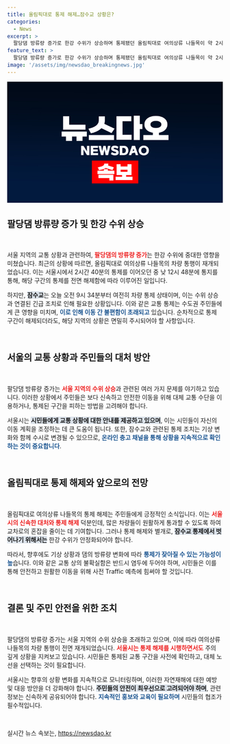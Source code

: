 ```yaml
---
title: 올림픽대로 통제 해제…잠수교 상황은?
categories:
  - News
excerpt: >
  팔당댐 방류량 증가로 한강 수위가 상승하며 통제됐던 올림픽대로 여의상류 나들목이 약 2시간 40분 만에 차량 통행을 재개했습니다! 그러나 잠수교는 여전히 차량 통제가 진행 중입니다. 지금 확인하세요!
feature_text: >
  팔당댐 방류량 증가로 한강 수위가 상승하며 통제됐던 올림픽대로 여의상류 나들목이 약 2시간 40분 만에 차량 통행을 재개했습니다! 그러나 잠수교는 여전히 차량 통제가 진행 중입니다. 지금 확인하세요!
image: '/assets/img/newsdao_breakingnews.jpg'
---
```


<p><img src="/assets/img/newsdao_breakingnews.jpg" alt="implanttips 속보" /></p>

<h2 data-ke-size="size26">팔당댐 방류량 증가 및 한강 수위 상승</h2>

<p data-ke-size="size16">&nbsp;</p>

<p>서울 지역의 교통 상황과 관련하여, <b><span style="color: #ee2323;">팔당댐의 방류량 증가</span></b>는 한강 수위에 중대한 영향을 미쳤습니다. 최근의 상황에 따르면, 올림픽대로 여의상류 나들목의 차량 통행이 재개되었습니다. 이는 서울시에서 2시간 40분의 통제를 이어오던 중 낮 12시 48분에 통지를 통해, 해당 구간의 통제를 전면 해제함에 따라 이루어진 일입니다. </p>

<p>하지만, <b><span style="background-color: #21538527;">잠수교</span></b>는 오늘 오전 9시 34분부터 여전히 차량 통제 상태이며, 이는 수위 상승과 연결된 긴급 조치로 인해 필요한 상황입니다. 이와 같은 교통 통제는 수도권 주민들에게 큰 영향을 미치며, <b><span style="color: #1a5490;">이로 인해 이동 간 불편함이 초래되고</span></b> 있습니다. 순차적으로 통제 구간이 해제되더라도, 해당 지역의 상황은 면밀히 주시되어야 할 사항입니다.</p>

<p data-ke-size="size16">&nbsp;</p>

<h2 data-ke-size="size26">서울의 교통 상황과 주민들의 대처 방안</h2>

<p data-ke-size="size16">&nbsp;</p>

<p>팔당댐 방류량 증가는 <b><span style="color: #ee2323;">서울 지역의 수위 상승</span></b>과 관련된 여러 가지 문제를 야기하고 있습니다. 이러한 상황에서 주민들은 보다 신속하고 안전한 이동을 위해 대체 교통 수단을 이용하거나, 통제된 구간을 피하는 방법을 고려해야 합니다. </p>

<p>서울시는 <b><span style="background-color: #21538527;">시민들에게 교통 상황에 대한 안내를 제공하고 있으며</span></b>, 이는 시민들이 자신의 이동 계획을 조정하는 데 큰 도움이 됩니다. 또한, 잠수교와 관련된 통제 조치는 기상 변화와 함께 수시로 변경될 수 있으므로, <b><span style="color: #1a5490;">온라인 충고 채널을 통해 상황을 지속적으로 확인하는 것이 중요합니다</span></b>.</p>

<p data-ke-size="size16">&nbsp;</p>

<h2 data-ke-size="size26">올림픽대로 통제 해제와 앞으로의 전망</h2>

<p data-ke-size="size16">&nbsp;</p>

<p>올림픽대로 여의상류 나들목의 통제 해제는 주민들에게 긍정적인 소식입니다. 이는 <b><span style="color: #ee2323;">서울시의 신속한 대처와 통제 해제</span></b> 덕분인데, 많은 차량들이 원활하게 통과할 수 있도록 하여 교차로의 혼잡을 줄이는 데 기여합니다. 그러나 통제 해제와 별개로, <b><span style="background-color: #21538527;">잠수교 통제에서 벗어나기 위해서는</span></b> 한강 수위가 안정화되어야 합니다.</p>

<p>따라서, 향후에도 기상 상황과 댐의 방류량 변화에 따라 <b><span style="color: #1a5490;">통제가 잦아질 수 있는 가능성이 높</span></b>습니다. 이와 같은 교통 상의 불확실함은 반드시 염두에 두어야 하며, 시민들은 이를 통해 안전하고 원활한 이동을 위해 사전 Traffic 예측에 힘써야 할 것입니다.</p>

<p data-ke-size="size16">&nbsp;</p>

<h2 data-ke-size="size26">결론 및 주민 안전을 위한 조치</h2>

<p data-ke-size="size16">&nbsp;</p>

<p>팔당댐의 방류량 증가는 서울 지역의 수위 상승을 초래하고 있으며, 이에 따라 여의상류 나들목의 차량 통행이 전면 재개되었습니다. <b><span style="color: #ee2323;">서울시는 통제 해제를 시행하면서도</span></b> 주의 깊게 상황을 지켜보고 있습니다. 시민들은 통제된 교통 구간을 사전에 확인하고, 대체 노선을 선택하는 것이 필요합니다.</p>

<p>서울시는 향후의 상황 변화를 지속적으로 모니터링하며, 이러한 자연재해에 대한 예방 및 대응 방안을 더 강화해야 합니다. <b><span style="background-color: #21538527;">주민들의 안전이 최우선으로 고려되어야 하며</span></b>, 관련 정보는 신속하게 공유되어야 합니다. <b><span style="color: #1a5490;">지속적인 홍보와 교육이 필요하며</span></b> 시민들의 협조가 필수적입니다. </p>

<p data-ke-size="size16">&nbsp;</p>
실시간 뉴스 속보는, <a href="https://newsdao.kr" rel="dofollow">https://newsdao.kr</a>


